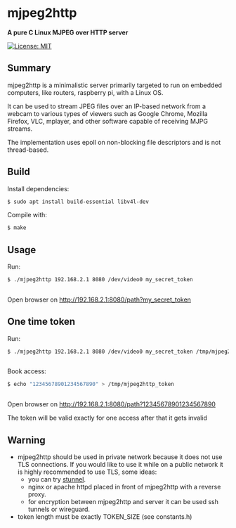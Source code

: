 # mjpeg2http

**A pure C Linux MJPEG over HTTP server**
<p>
<a href="https://raw.githubusercontent.com/uraimo/Bitter/master/LICENSE"><img src="http://img.shields.io/badge/license-MIT-blue.svg?style=flat" alt="License: MIT" /></a>
</p>


## Summary

mjpeg2http is a minimalistic server primarily targeted to run on embedded computers, like routers, raspberry pi, with a Linux OS.

It can be used to stream JPEG files over an IP-based network from a webcam to various types of viewers such as Google Chrome, Mozilla Firefox, VLC, mplayer, and other software capable of receiving MJPG streams.

The implementation uses epoll on non-blocking file descriptors and is not thread-based.

## Build

Install dependencies:
```bash
$ sudo apt install build-essential libv4l-dev
```

Compile with:

```bash
$ make
```

## Usage

Run:

```bash
$ ./mjpeg2http 192.168.2.1 8080 /dev/video0 my_secret_token
 
```

Open browser on http://192.168.2.1:8080/path?my_secret_token

## One time token

Run:

```bash
$ ./mjpeg2http 192.168.2.1 8080 /dev/video0 my_secret_token /tmp/mjpeg2http_token
 
```
Book access:

```bash
$ echo "12345678901234567890" > /tmp/mjpeg2http_token
 
```

Open browser on http://192.168.2.1:8080/path?12345678901234567890

The token will be valid exactly for one access after that it gets invalid

## Warning
+ mjpeg2http should be used in private network because it does not use TLS connections. If you would like to use it while on a public network it is highly recommended to use TLS, some ideas:
    - you can try [stunnel](https://www.stunnel.org/).
    - nginx or apache httpd placed in front of mjpeg2http with a reverse proxy.
    - for encryption between mjpeg2http and server it can be used ssh tunnels or wireguard.
+ token length must be exactly TOKEN_SIZE (see constants.h) 
 
